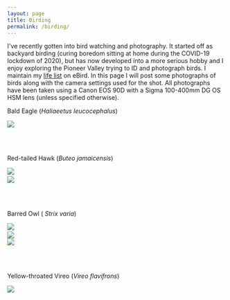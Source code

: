 ```yaml
---
layout: page
title: Birding
permalink: /birding/
---
```


I've recently gotten into bird watching and photography. It started off as backyard birding (curing boredom sitting at home during the COVID-19 lockdown of 2020), but has now developed into a more serious hobby and I enjoy exploring the Pioneer Valley trying to ID and photograph birds. I maintain my [life list](https://ebird.org/profile/MTgwMDY0OQ/world) on eBird. In this page I will post some photographs of birds along with the camera settings used for the shot. All photographs have been taken using a Canon EOS 90D with a Sigma 100-400mm DG OS HSM lens (unless specified otherwise).

<p style="text-align: center;">

<p>Bald Eagle (<i>Haliaeetus leucocephalus</i>)</p>
<img src="{{ site.url }}/assets/birding/bald_eagle.jpg" />

<br /><br />

<p>Red-tailed Hawk (<i>Buteo jamaicensis</i>)</p>
<div class="image123">
<div class="imgContainer" style="width: 48%;">
<img src="{{ site.url }}/assets/birding/red_tail_1.JPG"  />
</div>
<div class="imgContainer" style="width: 3.5%;">
</div>
<div class="imgContainer" style="width: 48%;">
<img src="{{ site.url }}/assets/birding/red_tail_2.JPG"  />
</div>
</div>

<br /><br />

<p>Barred Owl (<i>	Strix varia</i>)</p>
<div class="image123">
<div class="imgContainer" style="width: 48%;">
<img src="{{ site.url }}/assets/birding/barred_owl_1.JPG" />
</div>
<div class="imgContainer" style="width: 3.5%;">
</div>
<div class="imgContainer" style="width: 48%;">
<img src="{{ site.url }}/assets/birding/barred_owl_3.JPG" />
</div>
</div>

<div class="imgContainer">
<img src="{{ site.url }}/assets/birding/barred_owl_2.JPG" />
</div>

<br /><br />

<p>Yellow-throated Vireo (<i>Vireo flavifrons</i>)</p>
<img src="{{ site.url }}/assets/birding/yellow_throat_vireo.JPG" />

</p>
<style>
.imgContainer{
    display:inline-block;
}
</style>